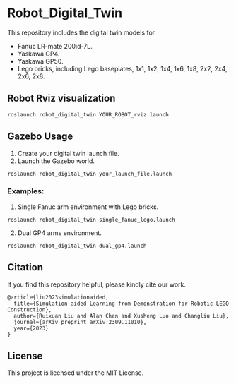 # Robot_Digital_Twin
This repository includes the digital twin models for
* Fanuc LR-mate 200id-7L.
* Yaskawa GP4.
* Yaskawa GP50.
* Lego bricks, including Lego baseplates, 1x1, 1x2, 1x4, 1x6, 1x8, 2x2, 2x4, 2x6, 2x8.

## Robot Rviz visualization
```
roslaunch robot_digital_twin YOUR_ROBOT_rviz.launch
```

## Gazebo Usage
1. Create your digital twin launch file.
2. Launch the Gazebo world.
```
roslaunch robot_digital_twin your_launch_file.launch
```

### Examples:
1. Single Fanuc arm environment with Lego bricks.
```
roslaunch robot_digital_twin single_fanuc_lego.launch
```
2. Dual GP4 arms environment.
```
roslaunch robot_digital_twin dual_gp4.launch
```

## Citation
If you find this repository helpful, please kindly cite our work.
```
@article{liu2023simulationaided,
  title={Simulation-aided Learning from Demonstration for Robotic LEGO Construction}, 
  author={Ruixuan Liu and Alan Chen and Xusheng Luo and Changliu Liu},
  journal={arXiv preprint arXiv:2309.11010},
  year={2023}
}
```

## License
This project is licensed under the MIT License.
